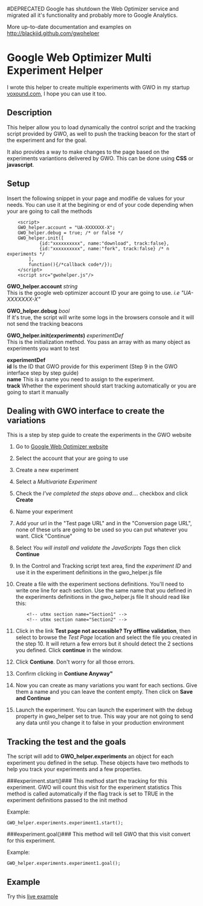 #DEPRECATED
Google has shutdown the Web Optimizer service and migrated all it's functionality and probably more to Google Analytics.

More up-to-date documentation and examples on http://blackjid.github.com/gwohelper


Google Web Optimizer Multi Experiment Helper
============================================
I wrote this helper to create multiple experiments with GWO in my startup [voxound.com](http://www.voxound.com "Voxound"), I hope you can use it too.

Description
-----------
This helper allow you to load dynamically the control script and the tracking script provided by GWO, as well to push the tracking beacon for the start of the experiment and for the goal.

It also provides a way to make changes to the page based on the experiments variantions delivered by GWO. This can be done using **CSS** or **javascript**.

Setup
-----

Insert the following snippet in your page and modifie de values for your needs. You can use it at the begining or end of your code depending when your are going to call the methods

        <script>
        GWO_helper.account = "UA-XXXXXXX-X";
        GWO_helper.debug = true; /* or false */
        GWO_helper.init([
                {id:"xxxxxxxxxx", name:"download", track:false},
                {id:"xxxxxxxxxx", name:"fork", track:false} /* n experiments */
            ],
            function(){/*callback code*/});                    
        </script>
        <script src="gwohelper.js"/>

**GWO_helper.account** *string*  
This is the google web optimizer account ID your are going to use. *i.e "UA-XXXXXXX-X"*

**GWO_helper.debug** *bool*  
If it's true, the script will write some logs in the browsers console and it will not send the tracking beacons	

**GWO_helper.init(*experiments*)**  *experimentDef*  
This is the initialization method. You pass an array with as many object as experiments you want to test    
        
**experimentDef**  
**id** Is the ID that GWO provide for this experiment (Step 9 in the GWO interface step by step guide)  
**name** This is a name you need to assign to the experiment.  
**track** Whether the experiment should start tracking automatically or you are going to start it manually  

Dealing with GWO interface to create the variations
---------------------------------------------------
This is a step by step guide to create the experiments in the GWO website

1.  Go to [Google Web Optimizer website](http://www.google.com/websiteoptimizer "Google Web Optimizer") 
2. 	Select the account that your are going to use
3. 	Create a new experiment
4. 	Select a *Multivariate Experiment*
5. 	Check the *I've completed the steps above and....* checkbox and click **Create**
6. 	Name your experiment
7. 	Add your url in the "Test page URL" and in the "Conversion page URL", none of these urls are going to be used so you can put whatever you want. Click "Continue"
8.	Select *You will install and validate the JavaScripts Tags* then click **Continue**
9.  In the Control and Tracking script text area, find the *experiment ID* and use it in the experiment definitions in the gwo_helper.js file
10. Create a file with the experiment sections definitions. You'll need to write one line for each section. Use the same name that you defined in the experiments definitions in the gwo_helper.js file It should read like this:

            <!-- utmx section name="Section1" -->
            <!-- utmx section name="Section2" -->

11. Click in the link **Test page not accessible? Try offline validation**, then select to browse the *Test Page* location and select the file you created in the step 10.
	It will return a few errors but it should detect the 2 sections you defined. Click **continue** in the window.
12. Click **Contiune**. Don't worry for all those errors.
13. Confirm clicking in **Contiune Anyway"**
14. Now you can create as many variations you want for each sections. Give them a name and you can leave the content empty. Then click on **Save and Continue**
15. Launch the experiment. You can launch the experiment with the debug property in gwo_helper set to true. This way your are not going to send any data until you change it to false in your production environment

Tracking the test and the goals
-------------------------------
The script will add to **GWO_helper.experiments** an object for each experiment you defined in the setup.
These objects have two methods to help you track your experiments and a few properties.

###experiment.start()###
This method start the tracking for this experiment. GWO will count this visit for the experiment statistics
This method is called automatically if the flag track is set to TRUE in the experiment definitions passed to the init method

Example: 
	 
	GWO_helper.experiments.experiment1.start();  

###experiment.goal()###
This method will tell GWO that this visit convert for this experiment.

Example:
	
	GWO_helper.experiments.experiment1.goal();

Example
-------
Try this [live example](http://blackjid.github.com/gwohelper/ "Example on GH Pages")

